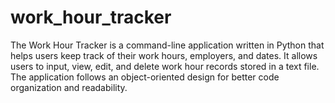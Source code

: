 # work_hour_tracker
The Work Hour Tracker is a command-line application written in Python that helps users keep track of their work hours, employers, and dates. It allows users to input, view, edit, and delete work hour records stored in a text file. The application follows an object-oriented design for better code organization and readability.
